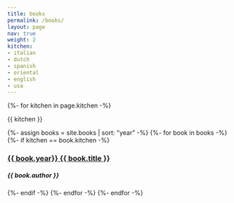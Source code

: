 ```yaml
---
title: books
permalink: /books/
layout: page
nav: true
weight: 2
kitchen: 
- italian
- dutch
- spanish
- oriental
- english
- usa
---
```

<div class="books">
{%- for kitchen in page.kitchen -%}
    <p class="kitchen-title">{{ kitchen }}</p>
    {%- assign books = site.books | sort: "year" -%}
    {%- for book in books -%}
        {%- if kitchen == book.kitchen -%}
        <div class="book">
        <a href="{{ book.url }}">
            <h3>
                <b>{{ book.year}}</b> {{ book.title }}
            </h3> 
        </a>        
            <div class="credits">
                <h5>{{ book.author }}</h5>
            </div>        
        </div>
        {%- endif -%}
    {%- endfor -%}
{%- endfor -%}
</div>